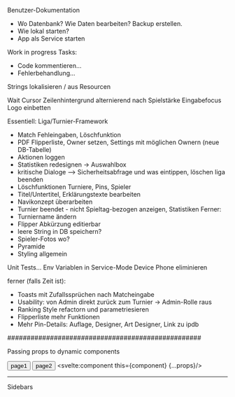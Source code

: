 Benutzer-Dokumentation
- Wo Datenbank? Wie Daten bearbeiten? Backup erstellen.
- Wie lokal starten?
- App als Service starten

Work in progress Tasks:
- Code kommentieren...
- Fehlerbehandlung...

Strings lokalisieren / aus Resourcen

Wait Cursor
Zeilenhintergrund alternierend nach Spielstärke
Eingabefocus
Logo einbetten

Essentiell: Liga/Turnier-Framework
- Match Fehleingaben, Löschfunktion
- PDF Flipperliste, Owner setzen, Settings mit möglichen Ownern (neue DB-Tabelle)
- Aktionen loggen
- Statistiken redesignen -> Auswahlbox
- kritische Dialoge --> Sicherheitsabfrage und was eintippen, löschen liga beenden
- Löschfunktionen Turniere, Pins, Spieler
- Titel/Untertitel, Erklärungstexte bearbeiten
- Navikonzept überarbeiten
- Turnier beendet - nicht Spieltag-bezogen anzeigen, Statistiken
Ferner:
- Turniername ändern
- Flipper Abkürzung editierbar
- leere String in DB speichern?
- Spieler-Fotos wo?
- Pyramide
- Styling allgemein

Unit Tests...
Env Variablen in Service-Mode
Device Phone eliminieren

ferner (falls Zeit ist):
- Toasts mit Zufallssprüchen nach Matcheingabe
- Usability: von Admin direkt zurück zum Turnier -> Admin-Rolle raus
- Ranking Style refactorn und parametriesieren
- Flipperliste mehr Funktionen
- Mehr Pin-Details: Auflage, Designer, Art Designer, Link zu ipdb


##################################################

Passing props to dynamic components

<script>
	import Page1 from './Page1.svelte';
	import Page2 from './Page2.svelte';
	
	let component;
	let props;
	
	const page1 = () => {
		component = Page1;
		props = {page1Prop: 1};
	};
	
	const page2 = () => {
		component = Page2;
		props = {page2Prop: 2};
	};
	
	page1();
</script>

<button on:click={page1}>page1</button>
<button on:click={page2}>page2</button>
<svelte:component this={component} {...props}/>

--------------------------------------------------

Sidebars

<Sidebar asideClass="w-56">
	<SidebarWrapper>
		<SidebarGroup>
			<SidebarItem label="Flipper losen" href=/liga/flipliga/{id}/draw {spanClass}>
				<ClapperboardPlaySolid
					class="w-5 h-5 text-gray-500 transition duration-75 dark:text-gray-400 group-hover:text-gray-900 dark:group-hover:text-white"
				/>
			</SidebarItem>
			<SidebarItem label="Rangliste" href="/admin/players" {spanClass}>
				<ListSolid
					class="w-5 h-5 text-gray-500 transition duration-75 dark:text-gray-400 group-hover:text-gray-900 dark:group-hover:text-white"
				/>
			</SidebarItem>
			<SidebarItem label="Matches" href="/admin/tournaments" {spanClass}>
				<ClipboardListSolid
					class="w-5 h-5 text-gray-500 transition duration-75 dark:text-gray-400 group-hover:text-gray-900 dark:group-hover:text-white"
				/>
			</SidebarItem>
			<SidebarItem label="Pyramide" href="/admin/tournaments" {spanClass}>
				<MountainSunSolid
					class="w-5 h-5 text-gray-500 transition duration-75 dark:text-gray-400 group-hover:text-gray-900 dark:group-hover:text-white"
				/>
			</SidebarItem>
			<SidebarItem label="Matcheingabe" href="/admin/tournaments" {spanClass}>
				<TerminalSolid
					class="w-5 h-5 text-gray-500 transition duration-75 dark:text-gray-400 group-hover:text-gray-900 dark:group-hover:text-white"
				/>
			</SidebarItem>
			<SidebarItem label="Statistik" href="/admin/tournaments" {spanClass}>
				<DatabaseSolid
					class="w-5 h-5 text-gray-500 transition duration-75 dark:text-gray-400 group-hover:text-gray-900 dark:group-hover:text-white"
				/>
			</SidebarItem>
		</SidebarGroup>
	</SidebarWrapper>
</Sidebar>
